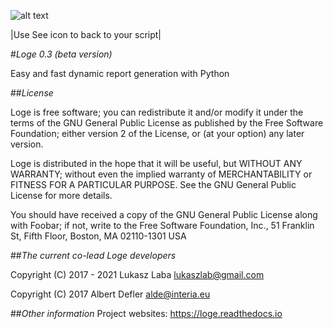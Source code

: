 ![alt text](x_start.png)

|Use See icon to back to your script|

#*Loge 0.3 (beta version)*

Easy and fast dynamic report generation with Python

##*License*

Loge is free software; you can redistribute it and/or modify
it under the terms of the GNU General Public License as published by
the Free Software Foundation; either version 2 of the License, or
(at your option) any later version.

Loge is distributed in the hope that it will be useful,
but WITHOUT ANY WARRANTY; without even the implied warranty of
MERCHANTABILITY or FITNESS FOR A PARTICULAR PURPOSE.  See the
GNU General Public License for more details.

You should have received a copy of the GNU General Public License
along with Foobar; if not, write to the Free Software
Foundation, Inc., 51 Franklin St, Fifth Floor, Boston, MA  02110-1301  USA

##*The current co-lead Loge developers*

Copyright (C) 2017 - 2021 Lukasz Laba <lukaszlab@gmail.com>

Copyright (C) 2017 Albert Defler <alde@interia.eu>

##*Other information*
Project websites:
https://loge.readthedocs.io
